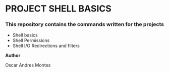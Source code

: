 # PROJECT SHELL BASICS

### This repository contains the commands written for the projects

- Shell basics 
- Shell Permissions
- Shell I/O Redirections and filters

**Author**

Oscar Andres Montes  
